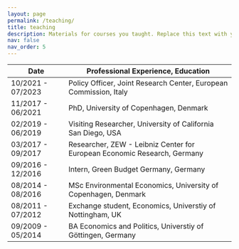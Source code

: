 ```yaml
---
layout: page
permalink: /teaching/
title: teaching
description: Materials for courses you taught. Replace this text with your description.
nav: false
nav_order: 5
---
```




| Date | Professional Experience, Education                                                                |
| --------         | ------------------------------------------------------------ 
| 10/2021 - 07/2023    | Policy Officer, Joint Research Center, European Commission, Italy  
| 11/2017 - 06/2021   | PhD, University of Copenhagen, Denmark |
| 02/2019 - 06/2019  | Visiting Researcher, University of California San Diego, USA    
| 03/2017 - 09/2017 | Researcher, ZEW - Leibniz Center for European Economic Research, Germany   
| 09/2016 - 12/2016  | Intern, Green Budget Germany, Germany     
| 08/2014 - 08/2016 | MSc Environmental Economics, University of Copenhagen, Denmark   
| 08/2011 - 07/2012 | Exchange student, Economics, Universtiy of Nottingham, UK   
| 09/2009 - 05/2014   | BA Economics and Politics, Universtiy of Göttingen, Germany 




